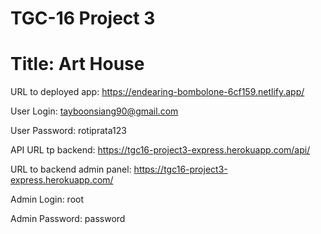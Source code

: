 # TGC-16 Project 3

# Title: Art House

URL to deployed app: https://endearing-bombolone-6cf159.netlify.app/

User Login: tayboonsiang90@gmail.com

User Password: rotiprata123

API URL tp backend: https://tgc16-project3-express.herokuapp.com/api/

URL to backend admin panel: https://tgc16-project3-express.herokuapp.com/

Admin Login: root

Admin Password: password
